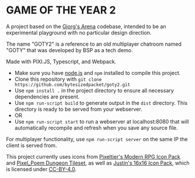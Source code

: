 # GAME OF THE YEAR 2

A project based on the [Gjorg's Arena](https://github.com/bytesizedpacket/arena) codebase, intended to be an experimental playground with no particular design direction.

The name "GOTY2" is a reference to an old multiplayer chatroom named "GOTY" that was developed by BSP as a tech demo.

Made with PIXI.JS, Typescript, and Webpack.

- Make sure you have [node.js](https://nodejs.org/en/download/) and `npm` installed to compile this project.
- Clone this repository with `git clone https://github.com/bytesizedpacket/goty2.git`
- Use `npm install .` in the project directory to ensure all necessary dependencies are present.
- Use `npm run-script build` to generate output in the `dist` directory. This directory is ready to be served from your webserver.
- OR
- Use `npm run-script start` to run a webserver at localhost:8080 that will automatically recompile and refresh when you save any source file.

For multiplayer functionality, use `npm run-script server` on the same IP the client is served from.

This project currently uses icons from [Pixeltier's Modern RPG Icon Pack](https://pixeltier.itch.io/pixeltiers-modern-rpg-icon-set) and [Pixel_Poem Dungeon Tileset](https://pixel-poem.itch.io/dungeon-assetpuck), as well as [Justin's 16x16 Icon Pack](https://zeromatrix.itch.io/rpgiab-icons), which is licensed under [CC-BY-4.0](https://creativecommons.org/licenses/by/4.0/).
